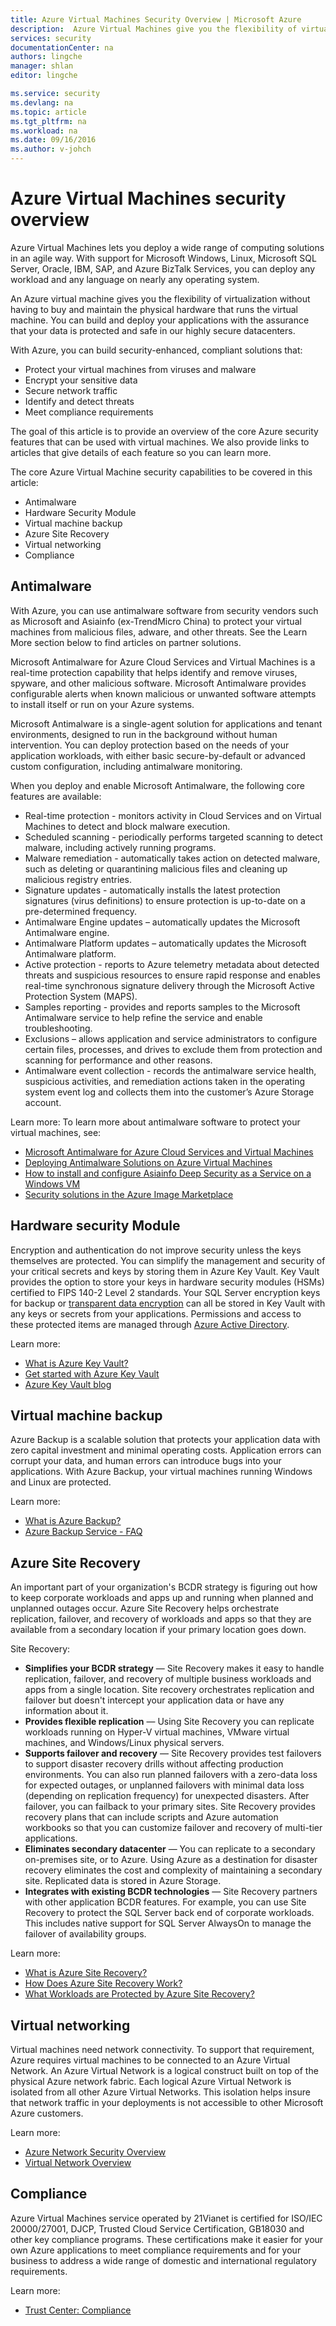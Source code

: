 ```yaml
---
title: Azure Virtual Machines Security Overview | Microsoft Azure
description:  Azure Virtual Machines give you the flexibility of virtualization without having to buy and maintain the physical hardware that runs the virtual machine.  This article provides an overview of the core Azure security features that can be used with Azure Virtual Machines. 
services: security
documentationCenter: na
authors: lingche
manager: shlan
editor: lingche

ms.service: security
ms.devlang: na
ms.topic: article
ms.tgt_pltfrm: na
ms.workload: na
ms.date: 09/16/2016
ms.author: v-johch
---
```


# Azure Virtual Machines security overview

Azure Virtual Machines lets you deploy a wide range of computing solutions in an agile way. With support for Microsoft Windows, Linux, Microsoft SQL Server, Oracle, IBM, SAP, and Azure BizTalk Services, you can deploy any workload and any language on nearly any operating system.

An Azure virtual machine gives you the flexibility of virtualization without having to buy and maintain the physical hardware that runs the virtual machine.  You can build and deploy your applications with the assurance that your data is protected and safe in our highly secure datacenters.

With Azure, you can build security-enhanced, compliant solutions that:

- Protect your virtual machines from viruses and malware
- Encrypt your sensitive data
- Secure network traffic
- Identify and detect threats
- Meet compliance requirements

The goal of this article is to provide an overview of the core Azure security features that can be used with virtual machines. We also provide links to articles that give details of each feature so you can learn more.  

The core Azure Virtual Machine security capabilities to be covered in this article:

- Antimalware
- Hardware Security Module
- Virtual machine backup
- Azure Site Recovery
- Virtual networking
- Compliance

## Antimalware

With Azure, you can use antimalware software from security vendors such as Microsoft and Asiainfo (ex-TrendMicro China) to protect your virtual machines from malicious files, adware, and other threats. See the Learn More section below to find articles on partner solutions.

Microsoft Antimalware for Azure Cloud Services and Virtual Machines is a real-time protection capability that helps identify and remove viruses, spyware, and other malicious software.  Microsoft Antimalware provides configurable alerts when known malicious or unwanted software attempts to install itself or run on your Azure systems.

Microsoft Antimalware is a single-agent solution for applications and tenant environments, designed to run in the background without human intervention. You can deploy protection based on the needs of your application workloads, with either basic secure-by-default or advanced custom configuration, including antimalware monitoring.

When you deploy and enable Microsoft Antimalware, the following core features are available:

- Real-time protection - monitors activity in Cloud Services and on Virtual Machines to detect and block malware execution.
- Scheduled scanning - periodically performs targeted scanning to detect malware, including actively running programs.
- Malware remediation - automatically takes action on detected malware, such as deleting or quarantining malicious files and cleaning up malicious registry entries.
- Signature updates - automatically installs the latest protection signatures (virus definitions) to ensure protection is up-to-date on a pre-determined frequency.
- Antimalware Engine updates – automatically updates the Microsoft Antimalware engine.
- Antimalware Platform updates – automatically updates the Microsoft Antimalware platform.
- Active protection - reports to Azure telemetry metadata about detected threats and suspicious resources to ensure rapid response and enables real-time synchronous signature delivery through the Microsoft Active Protection System (MAPS).
- Samples reporting - provides and reports samples to the Microsoft Antimalware service to help refine the service and enable troubleshooting.
- Exclusions – allows application and service administrators to configure certain files, processes, and drives to exclude them from protection and scanning for performance and other reasons.
- Antimalware event collection - records the antimalware service health, suspicious activities, and remediation actions taken in the operating system event log and collects them into the customer’s Azure Storage account.

Learn more:
To learn more about antimalware software to protect your virtual machines, see:

- [Microsoft Antimalware for Azure Cloud Services and Virtual Machines](../security/azure-security-antimalware.md)
- [Deploying Antimalware Solutions on Azure Virtual Machines](https://azure.microsoft.com/blog/deploying-antimalware-solutions-on-azure-virtual-machines/)
- [How to install and configure Asiainfo Deep Security as a Service on a Windows VM](../virtual-machines/virtual-machines-windows-classic-install-trend.md)
- [Security solutions in the Azure Image Marketplace](https://market.azure.cn/List/Index?sort=Featured&filters=tag:security)

## Hardware security Module

Encryption and authentication do not improve security unless the keys themselves are protected. You can simplify the management and security of your critical secrets and keys by storing them in Azure Key Vault. Key Vault provides the option to store your keys in hardware security modules (HSMs) certified to FIPS 140-2 Level 2 standards. Your SQL Server encryption keys for backup or [transparent data encryption](https://msdn.microsoft.com/library/bb934049.aspx) can all be stored in Key Vault with any keys or secrets from your applications. Permissions and access to these protected items are managed through [Azure Active Directory](https://azure.microsoft.com/documentation/services/active-directory/).

Learn more:

- [What is Azure Key Vault?](../key-vault/key-vault-whatis.md)
- [Get started with Azure Key Vault](../key-vault/key-vault-get-started.md)
- [Azure Key Vault blog](https://blogs.technet.microsoft.com/kv/)

## Virtual machine backup

Azure Backup is a scalable solution that protects your application data with zero capital investment and minimal operating costs. Application errors can corrupt your data, and human errors can introduce bugs into your applications. With Azure Backup, your virtual machines running Windows and Linux are protected.

Learn more:

- [What is Azure Backup?](../backup/backup-introduction-to-azure-backup.md)
- [Azure Backup Service - FAQ](../backup/backup-azure-backup-faq.md)

## Azure Site Recovery

An important part of your organization's BCDR strategy is figuring out how to keep corporate workloads and apps up and running when planned and unplanned outages occur. Azure Site Recovery helps orchestrate replication, failover, and recovery of workloads and apps so that they are available from a secondary location if your primary location goes down.

Site Recovery:

- **Simplifies your BCDR strategy** — Site Recovery makes it easy to handle replication, failover, and recovery of multiple business workloads and apps from a single location. Site recovery orchestrates replication and failover but doesn't intercept your application data or have any information about it.
- **Provides flexible replication** — Using Site Recovery you can replicate workloads running on Hyper-V virtual machines, VMware virtual machines, and Windows/Linux physical servers.
- **Supports failover and recovery** — Site Recovery provides test failovers to support disaster recovery drills without affecting production environments. You can also run planned failovers with a zero-data loss for expected outages, or unplanned failovers with minimal data loss (depending on replication frequency) for unexpected disasters. After failover, you can failback to your primary sites. Site Recovery provides recovery plans that can include scripts and Azure automation workbooks so that you can customize failover and recovery of multi-tier applications.
- **Eliminates secondary datacenter** — You can replicate to a secondary on-premises site, or to Azure. Using Azure as a destination for disaster recovery eliminates the cost and complexity of maintaining a secondary site. Replicated data is stored in Azure Storage.
- **Integrates with existing BCDR technologies** — Site Recovery partners with other application BCDR features. For example, you can use Site Recovery to protect the SQL Server back end of corporate workloads. This includes native support for SQL Server AlwaysOn to manage the failover of availability groups.

Learn more:

- [What is Azure Site Recovery?](../site-recovery/site-recovery-overview.md)
- [How Does Azure Site Recovery Work?](../site-recovery/site-recovery-components.md)
- [What Workloads are Protected by Azure Site Recovery?](../site-recovery/site-recovery-workload.md)

## Virtual networking

Virtual machines need network connectivity. To support that requirement, Azure requires virtual machines to be connected to an Azure Virtual Network. An Azure Virtual Network is a logical construct built on top of the physical Azure network fabric. Each logical Azure Virtual Network is isolated from all other Azure Virtual Networks. This isolation helps insure that network traffic in your deployments is not accessible to other Microsoft Azure customers.

Learn more:

- [Azure Network Security Overview](security-network-overview.md)
- [Virtual Network Overview](../virtual-network/virtual-networks-overview.md)

## Compliance

Azure Virtual Machines service operated by 21Vianet is certified for ISO/IEC 20000/27001, DJCP, Trusted Cloud Service Certification, GB18030 and other key compliance programs. These certifications make it easier for your own Azure applications to meet compliance requirements and for your business to address a wide range of domestic and international regulatory requirements.

Learn more:

- [Trust Center: Compliance](https://www.trustcenter.cn/zh-cn/compliance/default.html)